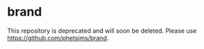brand
=====

This repository is deprecated and will soon be deleted. Please use https://github.com/phetsims/brand.
